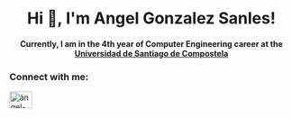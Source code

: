 <h1 align='center'>Hi 👋, I'm Angel Gonzalez Sanles!</h1>
 <h4 align='center'>Currently, I am in the 4th year of Computer Engineering career at the <a href=https://www.usc.gal/es/estudios/grados/ingenieria-arquitectura/grado-ingenieria-informatica-2aedicion>Universidad de Santiago de Compostela</a></h4>



<h3 align="left">Connect with me:</h3>
<p align="left">
<a href="https://www.linkedin.com/in/%C3%A1ngel-gonz%C3%A1lez-sanl%C3%A9sa" target="blank"><img align="center" src="https://raw.githubusercontent.com/rahuldkjain/github-profile-readme-generator/master/src/images/icons/Social/linked-in-alt.svg" alt="ángel-gonzález-sanlés" height="30" width="40" /></a>
</p>
